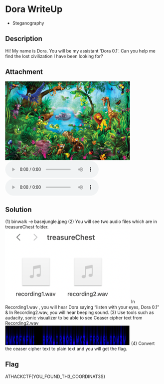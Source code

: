 # Dora WriteUp

- Steganography

## Description

Hi! My name is Dora. You will be my assistant 'Dora 0.1'. Can you help me find the lost civilization I have been looking for?

## Attachment

<img src="rsc/basejungle.jpeg" alt="basejungle" width="400">
<audio controls>
<source src="rsc/Recording1.mp3" type="audio/mpeg">
</audio>
<audio controls>
<source src="rsc/Recording2.mp3" type="audio/mpeg">
</audio>

## Solution

(1) binwalk -e basejungle.jpeg
(2) You will see two audio files which are in treasureChest folder.
<img src="rsc/treasureChest.png" alt="basejungle" width="400">
In Recording1.wav , you will hear Dora saying “listen with your eyes, Dora 0.1” & In Recording2.wav, you will hear beeping sound.
(3) Use tools such as audacity, sonic visualizer to be able to see Ceaser cipher text from Recording2.wav
<img src="rsc/cipher.png" alt="basejungle" width="400">
(4) Convert the ceaser cipher text to plain text and you will get the flag.

## Flag

ATHACKCTF{YOU_FOUND_TH3_COORDINAT3S}
